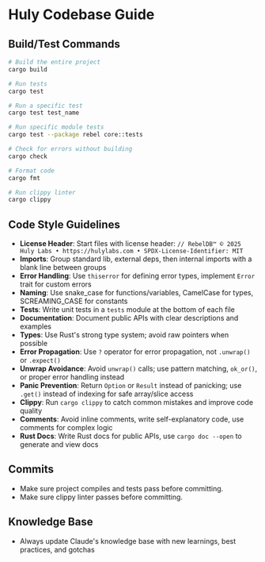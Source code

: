 # Huly Codebase Guide

## Build/Test Commands
```bash
# Build the entire project
cargo build

# Run tests
cargo test

# Run a specific test
cargo test test_name

# Run specific module tests
cargo test --package rebel core::tests

# Check for errors without building
cargo check

# Format code
cargo fmt

# Run clippy linter
cargo clippy
```

## Code Style Guidelines
- **License Header**: Start files with license header: `// RebelDB™ © 2025 Huly Labs • https://hulylabs.com • SPDX-License-Identifier: MIT`
- **Imports**: Group standard lib, external deps, then internal imports with a blank line between groups
- **Error Handling**: Use `thiserror` for defining error types, implement `Error` trait for custom errors
- **Naming**: Use snake_case for functions/variables, CamelCase for types, SCREAMING_CASE for constants
- **Tests**: Write unit tests in a `tests` module at the bottom of each file
- **Documentation**: Document public APIs with clear descriptions and examples
- **Types**: Use Rust's strong type system; avoid raw pointers when possible
- **Error Propagation**: Use `?` operator for error propagation, not `.unwrap()` or `.expect()`
- **Unwrap Avoidance**: Avoid `unwrap()` calls; use pattern matching, `ok_or()`, or proper error handling instead
- **Panic Prevention**: Return `Option` or `Result` instead of panicking; use `.get()` instead of indexing for safe array/slice access
- **Clippy**: Run `cargo clippy` to catch common mistakes and improve code quality
- **Comments**: Avoid inline comments, write self-explanatory code, use comments for complex logic
- **Rust Docs**: Write Rust docs for public APIs, use `cargo doc --open` to generate and view docs

## Commits

- Make sure project compiles and tests pass before committing.
- Make sure clippy linter passes before committing.

## Knowledge Base

- Always update Claude's knowledge base with new learnings, best practices, and gotchas
